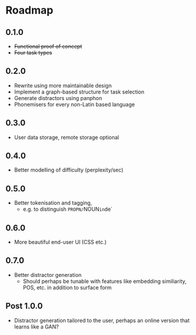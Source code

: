# Roadmap

## 0.1.0

* ~~Functional proof of concept~~
* ~~Four task types~~

## 0.2.0 

* Rewrite using more maintainable design
* Implement a graph-based structure for task selection
* Generate distractors using panphon
* Phonemisers for every non-Latin based language

## 0.3.0

* User data storage, remote storage optional

## 0.4.0

* Better modelling of difficulty (perplexity/sec)

## 0.5.0

* Better tokenisation and tagging, 
  * e.g. to distinguish `PROPN/`NOUN` in `de`

## 0.6.0

* More beautiful end-user UI (CSS etc.)

## 0.7.0 

* Better distractor generation
  * Should perhaps be tunable with features like embedding similiarity, POS, etc. in addition to surface form

## Post 1.0.0

* Distractor generation tailored to the user, perhaps an online version that learns like a GAN?
